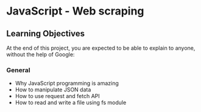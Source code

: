 # JavaScript - Web scraping
## Learning Objectives
At the end of this project, you are expected to be able to explain to anyone, without the help of Google:
### General
- Why JavaScript programming is amazing
- How to manipulate JSON data
- How to use request and fetch API
- How to read and write a file using fs module

